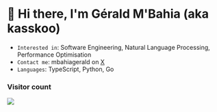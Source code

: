 # 👋 Hi there, I'm Gérald M'Bahia (aka kasskoo)

- `Interested in`: Software Engineering, Natural Language Processing, Performance Optimisation
- `Contact me`: mbahiagerald on [X](https://x.com)
- `Languages`: TypeScript, Python, Go


### Visitor count

<img src="https://profile-counter.glitch.me/Melvynx/count.svg" />
